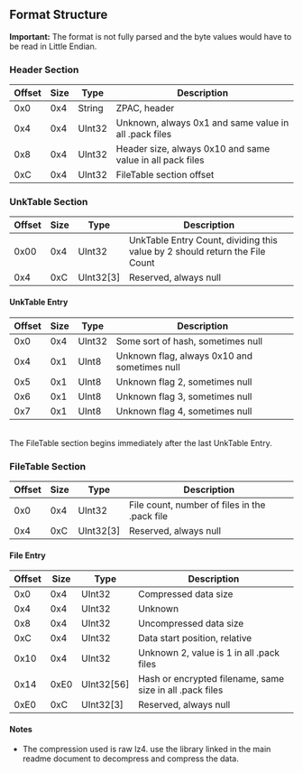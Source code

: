 ## Format Structure

**Important:** The format is not fully parsed and the byte values would have to be read in Little Endian.

### Header Section
| Offset | Size | Type | Description |
| --- | --- | --- | --- |
| 0x0 | 0x4  | String | ZPAC, header |
| 0x4 | 0x4 | UInt32 | Unknown, always 0x1 and same value in all .pack files |
| 0x8 | 0x4 | UInt32 | Header size, always 0x10 and same value in all pack files |
| 0xC | 0x4 | UInt32 | FileTable section offset |


### UnkTable Section
| Offset | Size | Type | Description |
| --- | --- | --- | --- |
| 0x00 | 0x4  | UInt32 | UnkTable Entry Count, dividing this value by 2 should return the File Count |
| 0x4 | 0xC | UInt32[3] | Reserved, always null |

#### UnkTable Entry
| Offset | Size | Type | Description |
| --- | --- | --- | --- |
| 0x0 | 0x4 | UInt32 | Some sort of hash, sometimes null |
| 0x4 | 0x1 | UInt8 | Unknown flag, always 0x10 and sometimes null |
| 0x5 | 0x1 | UInt8 | Unknown flag 2, sometimes null |
| 0x6 | 0x1 | UInt8 | Unknown flag 3, sometimes null |
| 0x7 | 0x1 | UInt8 | Unknown flag 4, sometimes null |

<br> The FileTable section begins immediately after the last UnkTable Entry.


### FileTable Section
| Offset | Size | Type | Description |
| --- | --- | --- | --- |
| 0x0 | 0x4 | UInt32 | File count, number of files in the .pack file |
| 0x4 | 0xC | UInt32[3] | Reserved, always null |

#### File Entry
| Offset | Size | Type | Description |
| --- | --- | --- | --- |
| 0x0 | 0x4 | UInt32 | Compressed data size |
| 0x4 | 0x4 | UInt32 | Unknown |
| 0x8 | 0x4 | UInt32 | Uncompressed data size |
| 0xC | 0x4 | UInt32 | Data start position, relative |
| 0x10 | 0x4 | UInt32 | Unknown 2, value is 1 in all .pack files |
| 0x14 | 0xE0 | UInt32[56] | Hash or encrypted filename, same size in all .pack files |
| 0xE0 | 0xC | UInt32[3] | Reserved, always null |

#### Notes
- The compression used is raw lz4. use the library linked in the main readme document to decompress and compress the data.